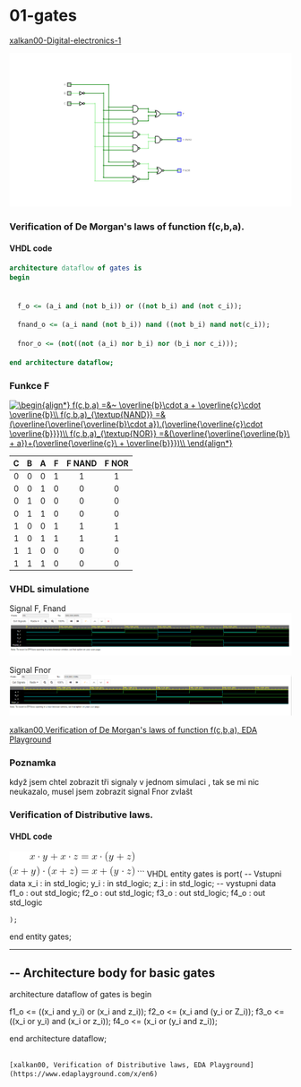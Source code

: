 # 01-gates
[xalkan00-Digital-electronics-1](https://github.com/xalkan00/Digital-electronics-1)

<img src="https://github.com/xalkan00/Digital-electronics-1/blob/main/Labs/01-gates/Obrazky/F.png" /> 

### Verification of De Morgan's laws of function f(c,b,a).
#### VHDL code

```VHDL
architecture dataflow of gates is
begin
 
  
  f_o <= (a_i and (not b_i)) or ((not b_i) and (not c_i));
  
  fnand_o <= (a_i nand (not b_i)) nand ((not b_i) nand not(c_i));
 
  fnor_o <= (not((not (a_i) nor b_i) nor (b_i nor c_i)));

end architecture dataflow;
```
### Funkce F
<a href="https://www.codecogs.com/eqnedit.php?latex=\begin{align*}&space;f(c,b,a)&space;=&~&space;\overline{b}\cdot&space;a&space;&plus;&space;\overline{c}\cdot&space;\overline{b}\\&space;f(c,b,a)_{\textup{NAND}}&space;=&(\overline{\overline{\overline{b}\cdot&space;a}).(\overline{\overline{c}\cdot&space;\overline{b}}})\\&space;f(c,b,a)_{\textup{NOR}}&space;=&(\overline{\overline{\overline{b}\&space;&plus;&space;a})&plus;(\overline{\overline{c}\&space;&plus;&space;\overline{b}}})\\&space;\end{align*}" target="_blank"><img src="https://latex.codecogs.com/gif.latex?\begin{align*}&space;f(c,b,a)&space;=&~&space;\overline{b}\cdot&space;a&space;&plus;&space;\overline{c}\cdot&space;\overline{b}\\&space;f(c,b,a)_{\textup{NAND}}&space;=&(\overline{\overline{\overline{b}\cdot&space;a}).(\overline{\overline{c}\cdot&space;\overline{b}}})\\&space;f(c,b,a)_{\textup{NOR}}&space;=&(\overline{\overline{\overline{b}\&space;&plus;&space;a})&plus;(\overline{\overline{c}\&space;&plus;&space;\overline{b}}})\\&space;\end{align*}" title="\begin{align*} f(c,b,a) =&~ \overline{b}\cdot a + \overline{c}\cdot \overline{b}\\ f(c,b,a)_{\textup{NAND}} =&(\overline{\overline{\overline{b}\cdot a}).(\overline{\overline{c}\cdot \overline{b}}})\\ f(c,b,a)_{\textup{NOR}} =&(\overline{\overline{\overline{b}\ + a})+(\overline{\overline{c}\ + \overline{b}}})\\ \end{align*}" /></a>



| **C** | **B** |**A** |**F** |**F NAND**|**F NOR**|
| :-: | :-: | :-: | :-: | :-: | :-: |
| 0 | 0 | 0 | 1 | 1 | 1 |
| 0 | 0 | 1 | 0 | 0 | 0 |
| 0 | 1 | 0 | 0 | 0 | 0 |
| 0 | 1 | 1 | 0 | 0 | 0 |
| 1 | 0 | 0 | 1 | 1 | 1 |
| 1 | 0 | 1 | 1 | 1 | 1 |
| 1 | 1 | 0 | 0 | 0 | 0 |
| 1 | 1 | 1 | 0 | 0 | 0 |

### VHDL simulatione 
Signal F, Fnand
<img src="https://github.com/xalkan00/Digital-electronics-1/blob/main/Labs/01-gates/Obrazky/F%2C%20Fnand.png" /> 

Signal Fnor
<img src="https://github.com/xalkan00/Digital-electronics-1/blob/main/Labs/01-gates/Obrazky/Fnor.png" />


[xalkan00,Verification of De Morgan's laws of function f(c,b,a), EDA Playground](https://www.edaplayground.com/x/KM47)

### Poznamka
když jsem chtel zobrazit tři signaly v jednom simulaci , tak se mi nic neukazalo, musel jsem zobrazit signal Fnor zvlašt 

### Verification of Distributive laws.
#### VHDL code

<img src="https://github.com/xalkan00/Digital-electronics-1/blob/main/Labs/01-gates/Obrazky/x.png"/>
``` VHDL
entity gates is
    port(           -- Vstupni data
        x_i    : in  std_logic;         
        y_i    : in  std_logic;         
        z_i    : in  std_logic;    
        			-- vystupni data
        f1_o    : out std_logic;
        f2_o    : out std_logic;
        f3_o    : out std_logic;
        f4_o    : out std_logic
       
    );
end entity gates;

------------------------------------------------------------------------
-- Architecture body for basic gates
------------------------------------------------------------------------
architecture dataflow of gates is
begin
 
  
  f1_o <= ((x_i and y_i) or (x_i and z_i));
  f2_o <= (x_i and (y_i or Z_i));
  f3_o <= ((x_i or y_i) and (x_i or z_i));
  f4_o <= (x_i or (y_i and z_i));

end architecture dataflow;
```

[xalkan00, Verification of Distributive laws, EDA Playground](https://www.edaplayground.com/x/en6)
